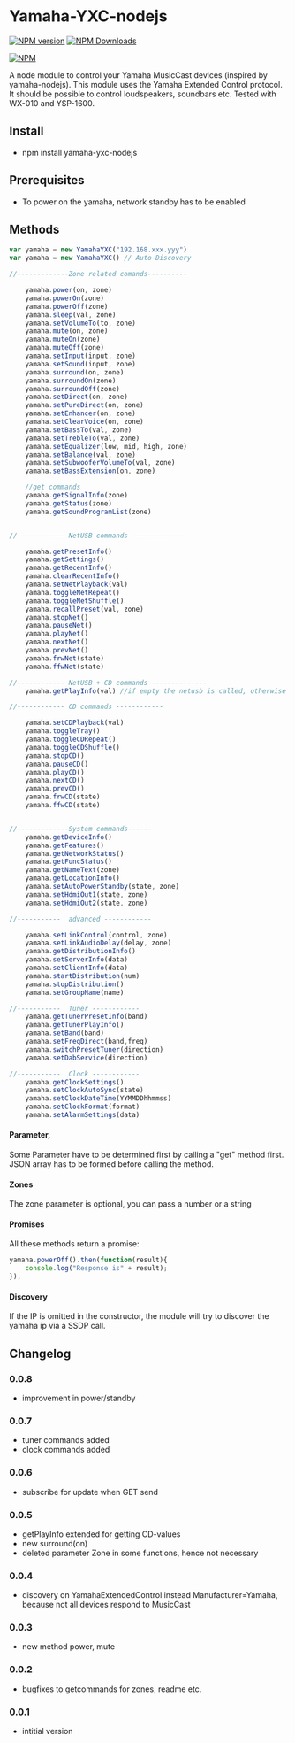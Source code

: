 Yamaha-YXC-nodejs
==================
[![NPM version](http://img.shields.io/npm/v/yamaha-yxc-nodejs.svg)](https://npmjs.org/package/yamaha-yxc-nodejs)
[![NPM Downloads](https://img.shields.io/npm/dm/yamaha-yxc-nodejs.svg?style=flat)](https://npmjs.org/package/yamaha-yxc-nodejs)

[![NPM](https://nodei.co/npm/yamaha-yxc-nodejs.png?downloads=true)](https://npmjs.org/package/yamaha-yxc-nodejs)


A node module to control your Yamaha MusicCast devices (inspired by yamaha-nodejs).
This module uses the Yamaha Extended Control protocol.
It should be possible to control loudspeakers, soundbars etc.
Tested with WX-010 and YSP-1600. 

## Install
* npm install yamaha-yxc-nodejs

## Prerequisites
* To power on the yamaha, network standby has to be enabled


## Methods
```javascript
var yamaha = new YamahaYXC("192.168.xxx.yyy")
var yamaha = new YamahaYXC() // Auto-Discovery

//-------------Zone related comands----------

    yamaha.power(on, zone)
    yamaha.powerOn(zone)
    yamaha.powerOff(zone)
    yamaha.sleep(val, zone)
    yamaha.setVolumeTo(to, zone)
    yamaha.mute(on, zone)
    yamaha.muteOn(zone)
    yamaha.muteOff(zone)
    yamaha.setInput(input, zone)
    yamaha.setSound(input, zone)
    yamaha.surround(on, zone)
    yamaha.surroundOn(zone)
    yamaha.surroundOff(zone)
    yamaha.setDirect(on, zone)
    yamaha.setPureDirect(on, zone)
    yamaha.setEnhancer(on, zone)
    yamaha.setClearVoice(on, zone)
    yamaha.setBassTo(val, zone)
    yamaha.setTrebleTo(val, zone)
    yamaha.setEqualizer(low, mid, high, zone)
    yamaha.setBalance(val, zone)
    yamaha.setSubwooferVolumeTo(val, zone)
    yamaha.setBassExtension(on, zone)

    //get commands
    yamaha.getSignalInfo(zone)
    yamaha.getStatus(zone)
    yamaha.getSoundProgramList(zone)


//------------ NetUSB commands --------------

    yamaha.getPresetInfo()
    yamaha.getSettings()
    yamaha.getRecentInfo()
    yamaha.clearRecentInfo()
    yamaha.setNetPlayback(val)
    yamaha.toggleNetRepeat()
    yamaha.toggleNetShuffle()
    yamaha.recallPreset(val, zone)
    yamaha.stopNet()
    yamaha.pauseNet()
    yamaha.playNet()
    yamaha.nextNet()
    yamaha.prevNet()
    yamaha.frwNet(state)
    yamaha.ffwNet(state)

//------------ NetUSB + CD commands --------------
    yamaha.getPlayInfo(val) //if empty the netusb is called, otherwise val must be set to "cd"

//------------ CD commands ------------

    yamaha.setCDPlayback(val)
    yamaha.toggleTray()
    yamaha.toggleCDRepeat()
    yamaha.toggleCDShuffle()
    yamaha.stopCD()
    yamaha.pauseCD()
    yamaha.playCD()
    yamaha.nextCD()
    yamaha.prevCD()
    yamaha.frwCD(state)
    yamaha.ffwCD(state)


//-------------System commands------
    yamaha.getDeviceInfo()
    yamaha.getFeatures()
    yamaha.getNetworkStatus()
    yamaha.getFuncStatus()
    yamaha.getNameText(zone)
    yamaha.getLocationInfo()
    yamaha.setAutoPowerStandby(state, zone)   
    yamaha.setHdmiOut1(state, zone)
    yamaha.setHdmiOut2(state, zone)

//-----------  advanced ------------

    yamaha.setLinkControl(control, zone)
    yamaha.setLinkAudioDelay(delay, zone)
    yamaha.getDistributionInfo()
    yamaha.setServerInfo(data)
    yamaha.setClientInfo(data)
    yamaha.startDistribution(num)
    yamaha.stopDistribution()
    yamaha.setGroupName(name)

//-----------  Tuner ------------
    yamaha.getTunerPresetInfo(band)
    yamaha.getTunerPlayInfo()
    yamaha.setBand(band)
    yamaha.setFreqDirect(band,freq)
    yamaha.switchPresetTuner(direction)    
    yamaha.setDabService(direction)

//-----------  Clock ------------    
    yamaha.getClockSettings()
    yamaha.setClockAutoSync(state)
    yamaha.setClockDateTime(YYMMDDhhmmss)
    yamaha.setClockFormat(format)
    yamaha.setAlarmSettings(data)

```

#### Parameter, 
Some Parameter have to be determined first by calling a "get" method first.
JSON array has to be formed before calling the method.

#### Zones
The zone parameter is optional, you can pass a number or a string

#### Promises
All these methods return a promise:
```javascript
yamaha.powerOff().then(function(result){
	console.log("Response is" + result);
});
```

#### Discovery
If the IP is omitted in the constructor, the module will try to discover the yamaha ip via a SSDP call.

## Changelog
### 0.0.8
* improvement in power/standby

### 0.0.7
* tuner commands added
* clock commands added

### 0.0.6
* subscribe for update when GET send

### 0.0.5
* getPlayInfo extended for getting CD-values
* new surround(on)
* deleted parameter Zone in some functions, hence not necessary

### 0.0.4
* discovery on YamahaExtendedControl instead Manufacturer=Yamaha, because not all devices respond to MusicCast

### 0.0.3
* new method power, mute

### 0.0.2
* bugfixes to getcommands for zones, readme etc.

### 0.0.1
* intitial version


